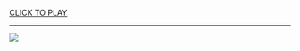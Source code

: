 
<a href="https://premium76.site?title=soccer_games_unblocked_penalty_shootout&ref=13M">CLICK TO PLAY</a></h3>
<hr>

<a href="https://premium76.site?title=soccer_games_unblocked_penalty_shootout&ref=13M"><img src="https://clearcache.store/games.png"></a>


